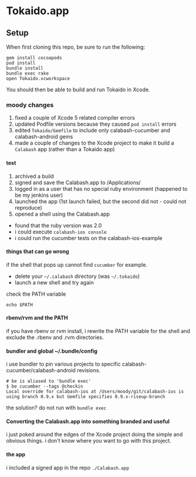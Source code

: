 # Tokaido.app

## Setup

When first cloning this repo, be sure to run the following:

    gem install cocoapods
    pod install
    bundle install
    bundle exec rake
    open Tokaido.xcworkspace

You should then be able to build and run Tokaido in Xcode.


### moody changes

1. fixed a couple of Xcode 5 related compiler errors
2. updated Podfile versions because they caused `pod install` errors
3. edited `Tokaido/Gemfile` to include only calabash-cucumber and calabash-android gems
4. made a couple of changes to the Xcode project to make it build a `Calabash` app (rather than a Tokaido app)

#### test

1. archived a build
2. signed and save the Calabash.app to /Applications/
3. logged in as a user that has no special ruby environment (happened to be my jenkins user)
4. launched the app (1st launch failed, but the second did not - could not reproduce)
5. opened a shell using the Calabash.app

* found that the ruby version was 2.0 
* i could execute `calabash-ios console`
* i could run the cucumber tests on the calabash-ios-example    

#### things that can go wrong

if the shell that pops up cannot find `cucumber` for example. 

* delete your `~/.calabash` directory (was `~/.tokaido`)
* launch a new shell and try again

check the PATH variable

`echo $PATH`

#### rbenv/rvm and the PATH

if you have rbenv or rvm install, i rewrite the PATH variable for the shell and exclude the .rbenv and .rvm directories.

#### bundler and global ~/.bundle/config

i use bundler to pin various projects to specific calabash-cucumber/calabash-android revisions.

```
# be is aliased to 'bundle exec'
$ be cucumber --tags @checkin
Local override for calabash-ios at /Users/moody/git/calabash-ios is using branch 0.9.x but Gemfile specifies 0.9.x-riseup-branch
```

the solution?  do not run with `bundle exec`

#### Converting the Calabash.app into something branded and useful

i just poked around the edges of the Xcode project doing the simple and obvious things.  i don't know where you want to go with this project.

#### the app

i included a signed app in the repo `./Calabash.app`




